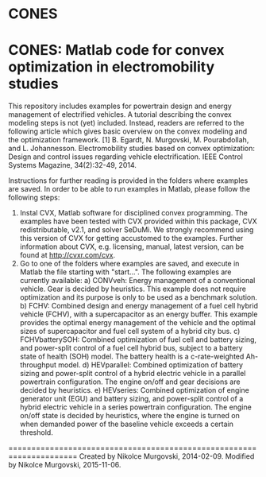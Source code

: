 # CONES
CONES: Matlab code for convex optimization in electromobility studies
=====================================================================
This repository includes examples for powertrain design and energy management of electrified vehicles. 
A tutorial describing the convex modeling steps is not (yet) included. Instead, readers are referred to the following article which gives basic overview on the convex modeling and the optimization framework.
[1] B. Egardt, N. Murgovski, M. Pourabdollah, and L. Johannesson. Electromobility studies based on convex optimization: Design and control issues regarding vehicle electrification. IEEE Control Systems Magazine, 34(2):32-49, 2014.

Instructions for further reading is provided in the folders where examples are saved. 
In order to be able to run examples in Matlab, please follow the following steps:
1. Instal CVX, Matlab software for disciplined convex programming. The examples have been tested with CVX provided within this package, CVX redistributable, v2.1, and solver SeDuMi. We strongly recommend using this version of CVX for getting accustomed to the examples. Further information about CVX, e.g. licensing, manual, latest version, can be found at http://cvxr.com/cvx.
2. Go to one of the folders where examples are saved, and execute in Matlab the file starting with "start...". The following examples are currently available:
a) CONVveh: Energy management of a conventional vehicle. Gear is decided by heuristics. This example does not require optimization and its purpose is only to be used as a benchmark solution. 
b) FCHV: Combined design and energy management of a fuel cell hybrid vehicle (FCHV), with a supercapacitor as an energy buffer. This example provides the optimal energy management of the vehicle and the optimal sizes of supercapacitor and fuel cell system of a hybrid city bus.
c) FCHVbatterySOH: Combined optimization of fuel cell and battery sizing, and power-split control of a fuel cell hybrid bus, subject to a battery state of health (SOH) model. The battery health is a c-rate-weighted Ah-throughput model.
d) HEVparallel: Combined optimization of battery sizing and power-split control of a hybrid electric vehicle in a parallel powertrain configuration. The engine on/off and gear decisions are decided by heuristics.
e) HEVseries: Combined optimization of engine generator unit (EGU) and battery sizing, and power-split control of a hybrid electric vehicle in a series powertrain configuration. The engine on/off state is decided by heuristics, where the engine is turned on when demanded power of the baseline vehicle exceeds a certain threshold.

=====================================================================
Created by Nikolce Murgovski, 2014-02-09. 
Modified by Nikolce Murgovski, 2015-11-06.

